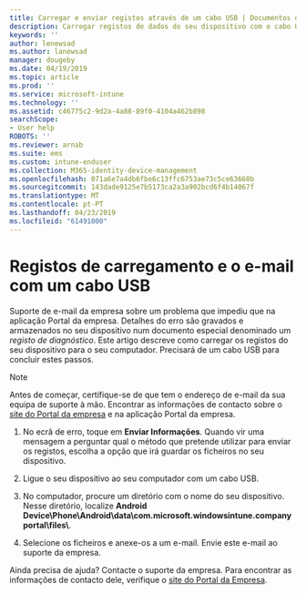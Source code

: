 ```yaml
---
title: Carregar e enviar registos através de um cabo USB | Documentos da Microsoft
description: Carregar registos de dados do seu dispositivo com o cabo USB
keywords: ''
author: lenewsad
ms.author: lanewsad
manager: dougeby
ms.date: 04/19/2019
ms.topic: article
ms.prod: ''
ms.service: microsoft-intune
ms.technology: ''
ms.assetid: c46775c2-9d2a-4a88-89f0-4104a462b898
searchScope:
- User help
ROBOTS: ''
ms.reviewer: arnab
ms.suite: ems
ms.custom: intune-enduser
ms.collection: M365-identity-device-management
ms.openlocfilehash: 071a6e7a4db6fbe6c13ffc6753ae73c5ce63660b
ms.sourcegitcommit: 143dade9125e7b5173ca2a3a902bcd6f4b14067f
ms.translationtype: MT
ms.contentlocale: pt-PT
ms.lasthandoff: 04/23/2019
ms.locfileid: "61491000"
---
```

# <a name="upload-and-email-logs-using-a-usb-cable"></a>Registos de carregamento e o e-mail com um cabo USB

Suporte de e-mail da empresa sobre um problema que impediu que na aplicação Portal da empresa. Detalhes do erro são gravados e armazenados no seu dispositivo num documento especial denominado um _registo de diagnóstico_. Este artigo descreve como carregar os registos do seu dispositivo para o seu computador. Precisará de um cabo USB para concluir estes passos.   

> [!Note]
> Antes de começar, certifique-se de que tem o endereço de e-mail da sua equipa de suporte à mão. Encontrar as informações de contacto sobre o [site do Portal da empresa](https://go.microsoft.com/fwlink/?linkid=2010980) e na aplicação Portal da empresa. 

1. No ecrã de erro, toque em **Enviar Informações**. Quando vir uma mensagem a perguntar qual o método que pretende utilizar para enviar os registos, escolha a opção que irá guardar os ficheiros no seu dispositivo.  

2. Ligue o seu dispositivo ao seu computador com um cabo USB. 

3. No computador, procure um diretório com o nome do seu dispositivo. Nesse diretório, localize <strong>Android Device\Phone\Android\data\com.microsoft.windowsintune.companyportal\files\\</strong>.

4. Selecione os ficheiros e anexe-os a um e-mail. Envie este e-mail ao suporte da empresa.

Ainda precisa de ajuda? Contacte o suporte da empresa. Para encontrar as informações de contacto dele, verifique o [site do Portal da Empresa](https://go.microsoft.com/fwlink/?linkid=2010980).
